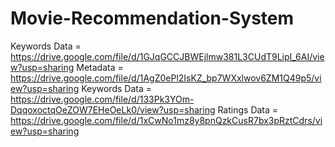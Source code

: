 # Movie-Recommendation-System
Keywords Data = https://drive.google.com/file/d/1GJqGCCJBWEjlmw381L3CUdT9LipI_6AI/view?usp=sharing 
Metadata = https://drive.google.com/file/d/1AgZ0ePl2IsKZ_bp7WXxlwov6ZM1Q49p5/view?usp=sharing
Keywords Data = https://drive.google.com/file/d/133Pk3YOm-DqqoxoctqOeZOW7EHeOeLk0/view?usp=sharing
Ratings Data = https://drive.google.com/file/d/1xCwNo1mz8y8pnQzkCusR7bx3pRztCdrs/view?usp=sharing
